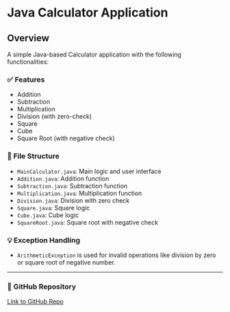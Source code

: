 # Java Calculator Application

## Overview
A simple Java-based Calculator application with the following functionalities:

### ✅ Features
- Addition
- Subtraction
- Multiplication
- Division (with zero-check)
- Square
- Cube
- Square Root (with negative check)

### 📂 File Structure
- `MainCalculator.java`: Main logic and user interface
- `Addition.java`: Addition function
- `Subtraction.java`: Subtraction function
- `Multiplication.java`: Multiplication function
- `Division.java`: Division with zero check
- `Square.java`: Square logic
- `Cube.java`: Cube logic
- `SquareRoot.java`: Square root with negative check

### 💡 Exception Handling
- `ArithmeticException` is used for invalid operations like division by zero or square root of negative number.

---

### 🔗 GitHub Repository
[Link to GitHub Repo](https://github.com/nidhi-builds/Calculator-)

